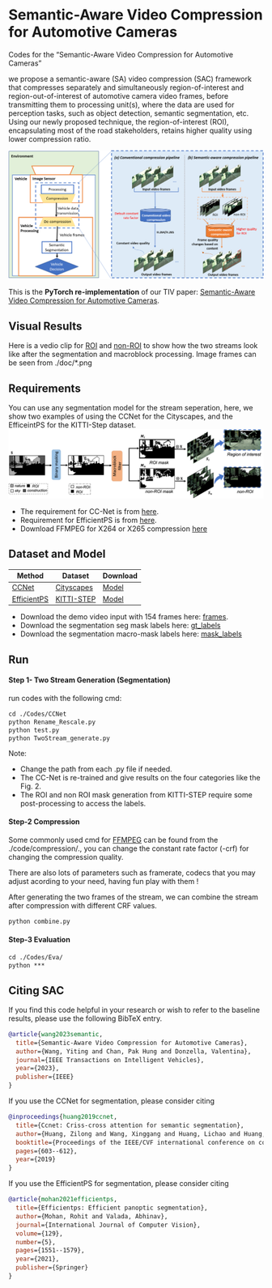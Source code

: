 # Semantic-Aware Video Compression for Automotive Cameras
Codes for the “Semantic-Aware Video Compression for Automotive Cameras”

we propose a semantic-aware (SA) video compression (SAC) framework that compresses separately and simultaneously region-of-interest and region-out-of-interest of automotive camera video frames, before transmitting them to processing unit(s), where the data are used for perception tasks, such as object detection, semantic segmentation, etc. Using our newly proposed technique, the region-of-interest (ROI), encapsulating most of the road stakeholders, retains higher quality using lower compression ratio.

<img src="/doc/Fig-1.png" alt="Illustrating of Semantic-aware Compression (SAC) on the vehicle" width="700"/>


This is the **PyTorch re-implementation** of our TIV paper: 
[Semantic-Aware Video Compression for Automotive Cameras](https://ieeexplore.ieee.org/abstract/document/10103198). 

## Visual Results
Here is a vedio clip for [ROI](
https://mega.nz/folder/hlJkRARQ#lZoi_3-o7bn3TEOVBO33YA/file/844SURCT) and [non-ROI](https://mega.nz/file/UOdkCSCb#q2omliEHwUfNXrEHHkEgdPcBkfb_Kwfd-zGkWY62_3Q) to show how the two streams look like after the segmentation and macroblock processing. Image frames can be seen from ./doc/*.png

## Requirements
You can use any segmentation model for the stream seperation, here, we show two examples of using the CCNet for the Cityscapes, and the EfficeintPS for the KITTI-Step dataset. 
![Illustrating of separation of ROI and non-ROI streams. ](/doc/Fig-4.png)
- The requirement for CC-Net is from [here](https://github.com/speedinghzl/CCNet#requirements).
- Requirement for EfficientPS is from [here](https://github.com/DeepSceneSeg/EfficientPS#system-requirements).
- Download FFMPEG for X264 or X265 compression [here](https://ffmpeg.org/download.html)

## Dataset and Model

| Method      | Dataset    | Download |
|-------------|------------|----------|
| [CCNet](https://github.com/speedinghzl/CCNet)  | [Cityscapes](https://www.cityscapes-dataset.com/downloads/) | [Model](https://mega.nz/file/9honnLgQ#41ajWjzjc1vbuiEJYVlSfrsmna-fqLEi18q4Sa3qqNE)|
| [EfficientPS](https://github.com/DeepSceneSeg/EfficientPS) | [KITTI-STEP](https://www.cvlibs.net/datasets/kitti/eval_step.php) |[Model](https://www.dropbox.com/s/4z3qiaew8qq7y8n/efficientPS_kitti.zip?dl=0)|

- Download the demo video input with 154 frames here: [frames](https://mega.nz/folder/tS8QSaxL#5yhdfe9ogpKk18dRwX7WCw).
- Download the segmentation seg mask labels here: [gt_labels](https://mega.nz/folder/AOEgUDTa#xmFzKUP0uw0jSbfDhYylww)
- Download the segmentation macro-mask labels here: [mask_labels](https://mega.nz/folder/dbEwma4C#2jlu4fdHBIVp-D1B-s_KAg)

## Run
#### Step 1- Two Stream Generation (Segmentation)
run codes with the following cmd:
```
cd ./Codes/CCNet
python Rename_Rescale.py
python test.py
python TwoStream_generate.py
```

Note: 
- Change the path from each .py file if needed.
- The CC-Net is re-trained and give results on the four categories like the Fig. 2.
- The ROI and non ROI mask generation from KITTI-STEP require some post-processing to access the labels.  

#### Step-2 Compression
Some commonly used cmd for [FFMPEG](https://ffmpeg.org/) can be found from the ./code/compression/., you can change the constant rate factor (-crf) for changing the compression quality. 

There are also lots of parameters such as framerate, codecs that you may adjust acording to your need, having fun play with them !

After generating the two frames of the stream, we can combine the stream after compression with different CRF values.

```
python combine.py
```

#### Step-3 Evaluation
```
cd ./Codes/Eva/
python *** 
```


## Citing SAC
If you find this code helpful in your research or wish to refer to the baseline results, please use the following BibTeX entry.

```BibTeX
@article{wang2023semantic,
  title={Semantic-Aware Video Compression for Automotive Cameras},
  author={Wang, Yiting and Chan, Pak Hung and Donzella, Valentina},
  journal={IEEE Transactions on Intelligent Vehicles},
  year={2023},
  publisher={IEEE}
}

```

If you use the CCNet for segmentation, please consider citing
```BibTeX
@inproceedings{huang2019ccnet,
  title={Ccnet: Criss-cross attention for semantic segmentation},
  author={Huang, Zilong and Wang, Xinggang and Huang, Lichao and Huang, Chang and Wei, Yunchao and Liu, Wenyu},
  booktitle={Proceedings of the IEEE/CVF international conference on computer vision},
  pages={603--612},
  year={2019}
}

```
If you use the EfficientPS for segmentation, please consider citing
```BibTeX
@article{mohan2021efficientps,
  title={Efficientps: Efficient panoptic segmentation},
  author={Mohan, Rohit and Valada, Abhinav},
  journal={International Journal of Computer Vision},
  volume={129},
  number={5},
  pages={1551--1579},
  year={2021},
  publisher={Springer}
}

```
